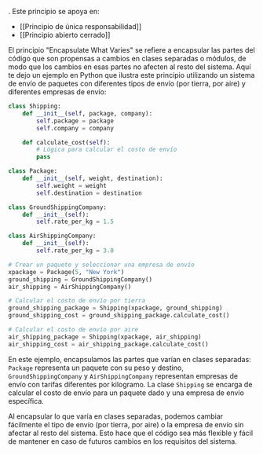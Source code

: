 .
Este principio se apoya en:
- [[Principio de única responsabilidad]] 
- [[Principio abierto cerrado]] 

El principio "Encapsulate What Varies" se refiere a encapsular las partes del código que son propensas a cambios en clases separadas o módulos, de modo que los cambios en esas partes no afecten al resto del sistema. Aquí te dejo un ejemplo en Python que ilustra este principio utilizando un sistema de envío de paquetes con diferentes tipos de envío (por tierra, por aire) y diferentes empresas de envío:

```python
class Shipping:
    def __init__(self, package, company):
        self.package = package
        self.company = company

    def calculate_cost(self):
        # Lógica para calcular el costo de envío
        pass

class Package:
    def __init__(self, weight, destination):
        self.weight = weight
        self.destination = destination

class GroundShippingCompany:
    def __init__(self):
        self.rate_per_kg = 1.5

class AirShippingCompany:
    def __init__(self):
        self.rate_per_kg = 3.0

# Crear un paquete y seleccionar una empresa de envío
xpackage = Package(5, "New York")
ground_shipping = GroundShippingCompany()
air_shipping = AirShippingCompany()

# Calcular el costo de envío por tierra
ground_shipping_package = Shipping(xpackage, ground_shipping)
ground_shipping_cost = ground_shipping_package.calculate_cost()

# Calcular el costo de envío por aire
air_shipping_package = Shipping(xpackage, air_shipping)
air_shipping_cost = air_shipping_package.calculate_cost()
```

En este ejemplo, encapsulamos las partes que varían en clases separadas: `Package` representa un paquete con su peso y destino, `GroundShippingCompany` y `AirShippingCompany` representan empresas de envío con tarifas diferentes por kilogramo. La clase `Shipping` se encarga de calcular el costo de envío para un paquete dado y una empresa de envío específica.

Al encapsular lo que varía en clases separadas, podemos cambiar fácilmente el tipo de envío (por tierra, por aire) o la empresa de envío sin afectar al resto del sistema. Esto hace que el código sea más flexible y fácil de mantener en caso de futuros cambios en los requisitos del sistema.
